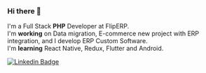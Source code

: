 ### Hi there 👋

I'm a Full Stack <b>PHP</b> Developer at FlipERP.
</br>
I'm <b>working</b> on Data migration, E-commerce new project with ERP integration, and I develop ERP Custom Software.
</br>
I'm <b>learning</b> React Native, Redux, Flutter and Android.

<a href="https://www.linkedin.com/in/alisson-luan-silva-325127137"><img src="https://camo.githubusercontent.com/14475db0f4f1e52063f9518cad5d43ddbeef9d84/68747470733a2f2f696d672e736869656c64732e696f2f62616467652f2d4c756b652532304d6f72616c65732d626c75653f7374796c653d666c61742d737175617265266c6f676f3d4c696e6b6564696e266c6f676f436f6c6f723d7768697465266c696e6b3d68747470733a2f2f7777772e6c696e6b6564696e2e636f6d2f696e2f6c756b656d6f72616c6573" alt="Linkedin Badge" data-canonical-src="https://img.shields.io/badge/-Alisson%20Luan-blue?style=flat-square&amp;logo=Linkedin&amp;logoColor=white&amp;link=https://www.linkedin.com/in/alisson-luan-silva-325127137" style="max-width:100%;"></a>




